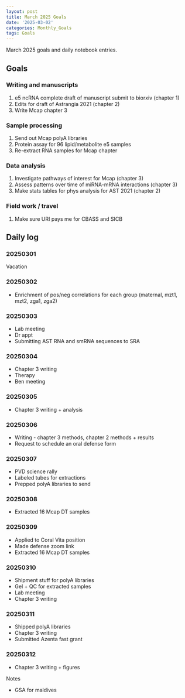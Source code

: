 ```yaml
---
layout: post
title: March 2025 Goals
date: '2025-03-02'
categories: Monthly_Goals
tags: Goals
---
```


March 2025 goals and daily notebook entries.

## Goals  

### Writing and manuscripts 

1. e5 ncRNA complete draft of manuscript submit to biorxiv (chapter 1)
2. Edits for draft of Astrangia 2021 (chapter 2)
3. Write Mcap chapter 3

### Sample processing

1. Send out Mcap polyA libraries 
2. Protein assay for 96 lipid/metabolite e5 samples
3. Re-extract RNA samples for Mcap chapter 

### Data analysis

1. Investigate pathways of interest for Mcap (chapter 3)
2. Assess patterns over time of miRNA-mRNA interactions (chapter 3)
3. Make stats tables for phys analysis for AST 2021 (chapter 2)

### Field work / travel 

1. Make sure URI pays me for CBASS and SICB

## Daily log 

### 20250301

Vacation 

### 20250302

- Enrichment of pos/neg correlations for each group (maternal, mzt1, mzt2, zga1, zga2)

### 20250303

- Lab meeting 
- Dr appt 
- Submitting AST RNA and smRNA sequences to SRA

### 20250304

- Chapter 3 writing 
- Therapy
- Ben meeting 

### 20250305

- Chapter 3 writing + analysis

### 20250306

- Writing - chapter 3 methods, chapter 2 methods + results 
- Request to schedule an oral defense form

### 20250307 

- PVD science rally 
- Labeled tubes for extractions 
- Prepped polyA libraries to send 

### 20250308

- Extracted 16 Mcap DT samples 

### 20250309

- Applied to Coral Vita position 
- Made defense zoom link
- Extracted 16 Mcap DT samples 

### 20250310

- Shipment stuff for polyA libraries 
- Gel + QC for extracted samples 
- Lab meeting 
- Chapter 3 writing 

### 20250311

- Shipped polyA libraries
- Chapter 3 writing 
- Submitted Azenta fast grant 

### 20250312

- Chapter 3 writing + figures


Notes 

- GSA for maldives



